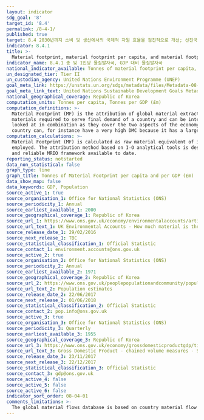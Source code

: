 ```yaml
---
layout: indicator
sdg_goal: '8'
target_id: '8.4'
permalink: /8-4-1/
published: true
target: 8.4 2030년까지 소비 및 생산에서의 국제적 자원 효율을 점진적으로 개선; 선진국의 주도하에 10년 주기 프로그램을 통하여 경제 성장으로 인한 환경훼손 억제 
indicator: 8.4.1
title: >-
  Material footprint, material footprint per capita, and material footprint per GDP
indicator_name: 8.4.1 총 및 1인당 물질발자국, GDP 대비 물질발자국
national_indicator_available: Tonnes of material footprint per capita, and per GDP in million GBP (£)
un_designated_tier: Tier II
un_custodian_agency: United Nations Environment Programme (UNEP)
goal_meta_link: https://unstats.un.org/sdgs/metadata/files/Metadata-08-04-01.pdf 
goal_meta_link_text: United Nations Sustainable Development Goals Metadata (PDF 4.0 MB)
national_geographical_coverage: Republic of Korea
computation_units: Tonnes per capita, Tonnes per GDP (£m)
computation_definitions: >-
  Material Footprint (MF) is the attribution of global material extraction to domestic final demand of a country. The total material footprint is the sum of the material footprint for biomass, fossil fuels, metal ores and non-metal ores. MF consumption reports the amount of primary
  materials required to serve final demand of a country and can be interpreted as an indicator for the material standard of living/level of capitalization of an economy. Per-capita MF describes the average material use for final demand. Domestic Material Consumption (DMC) and MF need to be
  looked at in combination as they cover the two aspects of the economy, production and consumption (See indicators 8.4.2 and 12.2.2). The DMC reports the actual amount of material in an economy, MF the virtual amount required across the whole supply chain to service final demand. A
  country can, for instance have a very high DMC because it has a large primary production sector for export or a very low DMC because it has outsourced most of the material intensive industrial process to other countries. The material footprint corrects for both phenomena.
computation_calculations: >-
  Material Footprint (MF) is calculated as raw material equivalent of imports (RMEIM) plus domestic extraction (DE) minus raw material equivalents of exports (RMEEX). For the attribution of the primary material needs of final demand a global, multi-regional input-output (MRIO) framework is
  employed. The attribution method based on I-O analytical tools is described in detail in Wiedmann et al. 2015. It is based on the EORA MRIO framework developed by the University of Sydney, Australia (Lenzen et al. 2013) which is an internationally well-established and the most detailed
  and reliable MRIO framework available to date.
reporting_status: notstarted
data_non_statistical: false
graph_type: line
graph_title: Tonnes of Material Footprint per capita and per GDP (£m)
data_show_map: false
data_keywords: GDP, Population
source_active_1: true
source_organisation_1: Office for National Statistics (ONS)
source_periodicity_1: Annual
source_earliest_available_1: 2000
source_geographical_coverage_1: Republic of Korea
source_url_1: https://www.ons.gov.uk/economy/environmentalaccounts/articles/ukenvironmentalaccountshowmuchmaterialistheukconsuming/ukenvironmentalaccountshowmuchmaterialistheukconsuming
source_url_text_1: UK Environmental Accounts - How much material is the UK consuming?
source_release_date_1: 29/02/2016
source_next_release_1: TBC
source_statistical_classification_1: Official Statistic 
source_contact_1: environment.accounts@ons.gov.uk
source_active_2: true
source_organisation_2: Office for National Statistics (ONS)
source_periodicity_2: Annual
source_earliest_available_2: 1971
source_geographical_coverage_2: Republic of Korea
source_url_2: https://www.ons.gov.uk/peoplepopulationandcommunity/populationandmigration/populationestimates
source_url_text_2: Population estimates
source_release_date_2: 22/06/2017
source_next_release_2: 01/06/2018
source_statistical_classification_2: Official Statistic 
source_contact_2: pop.info@ons.gov.uk 
source_active_3: true
source_organisation_3: Office for National Statistics (ONS)
source_periodicity_3: Quarterly
source_earliest_available_3: 1955
source_geographical_coverage_3: Republic of Korea
source_url_3: https://www.ons.gov.uk/economy/grossdomesticproductgdp/timeseries/abmi/pn2
source_url_text_3: Gross Domestic Product - chained volume measures - Seasonally adjusted £m
source_release_date_3: 23/11/2017
source_next_release_3: 22/12/2017
source_statistical_classification_3: Official Statistic 
source_contact_3: gdp@ons.gov.uk
source_active_4: false
source_active_5: false
source_active_6: false
indicator_sort_order: 08-04-01
comments_limitations: >-
  The global material flows database is based on country material flow accounts from the European Union and Japan and estimated data for the rest of the world.  Data follows the UN specification for this indicator. This indicator has been identified in collaboration with topic experts.
---
```

